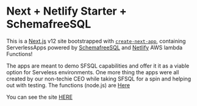 # Next + Netlify Starter + SchemafreeSQL

This is a [Next.js](https://nextjs.org/) v12 site bootstrapped with [`create-next-app`](https://github.com/vercel/next.js/tree/canary/packages/create-next-app), containing ServerlessApps powered by [SchemafreeSQL](https://schemafreesql.com/) and [Netlify](https://netlify.com/) AWS lambda Functions! 

The apps are meant to demo SFSQL capabilities and offer it it as a viable option for Serveless environments. One more thing the apps were all created by our non-techie CEO while taking SFSQL for a spin and helping out with testing. The functions (node.js) are [Here](https://github.com/SchemaFreeSQL/netlifysite/tree/main/netlify/functions)

You can see the site [HERE](https://harmonious-mermaid-c4d794.netlify.app//)

